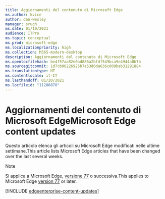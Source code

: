 ```yaml
---
title: Aggiornamenti del contenuto di Microsoft Edge
ms.author: kvice
author: dan-wesley
manager: srugh
ms.date: 01/19/2021
audience: ITPro
ms.topic: conceptual
ms.prod: microsoft-edge
ms.localizationpriority: high
ms.collection: M365-modern-desktop
description: Aggiornamenti del contenuto di Microsoft Edge
ms.openlocfilehash: be4f57aa82e0ad886a2bfdf549bca9e4944a0b7b
ms.sourcegitcommit: 1d7cb96226925b7a53d0da636c009bab31291884
ms.translationtype: HT
ms.contentlocale: it-IT
ms.lasthandoff: 01/20/2021
ms.locfileid: "11280878"
---
```

# <span data-ttu-id="1cea2-103">Aggiornamenti del contenuto di Microsoft Edge</span><span class="sxs-lookup"><span data-stu-id="1cea2-103">Microsoft Edge content updates</span></span>

<span data-ttu-id="1cea2-104">Questo articolo elenca gli articoli su Microsoft Edge modificati nelle ultime settimane.</span><span class="sxs-lookup"><span data-stu-id="1cea2-104">This article lists Microsoft Edge articles that have been changed over the last several weeks.</span></span>

> [!NOTE]
> <span data-ttu-id="1cea2-105">Si applica a Microsoft Edge, [versione 77](https://support.microsoft.com/help/4027011/microsoft-edge-find-out-which-version-you-have?ocid=MicrosoftStore-EdgeVersion) o successiva.</span><span class="sxs-lookup"><span data-stu-id="1cea2-105">This applies to Microsoft Edge [version 77](https://support.microsoft.com/help/4027011/microsoft-edge-find-out-which-version-you-have?ocid=MicrosoftStore-EdgeVersion) or later.</span></span>

[!INCLUDE [edgeenterprise-content-updates](./includes/edgeenterprise-content-updates.md)]
